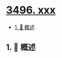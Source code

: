 # [3496. xxx](https://github.com/Tdahuyou/TNotes.leetcode/tree/main/notes/3496.%20xxx)

<!-- region:toc -->

- [1. 📝 概述](#1--概述)

<!-- endregion:toc -->

## 1. 📝 概述
